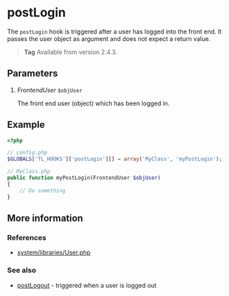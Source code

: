 # postLogin

The `postLogin` hook is triggered after a user has logged into the front end. It
passes the user object as argument and does not expect a return value.

> **Tag** Available from version 2.4.3.


## Parameters

1. *FrontendUser* `$objUser`

    The front end user (object) which has been logged in.


## Example

```php
<?php

// config.php
$GLOBALS['TL_HOOKS']['postLogin'][] = array('MyClass', 'myPostLogin');

// MyClass.php
public function myPostLogin(FrontendUser $objUser)
{
    // Do something
}
```


## More information


### References

- [system/libraries/User.php](https://github.com/contao/core/blob/2.11.7/system/libraries/User.php#L301)


### See also

- [postLogout](postLogout.md) - triggered when a user is logged out
